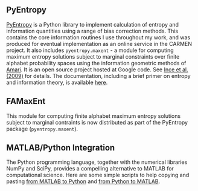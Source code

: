 
## PyEntropy
[PyEntropy](http://code.google.com/p/pyentropy/) is a Python library to implement calculation of entropy and information quantities using a range of bias correction methods. This contains the core information routines I use throughout my work, and was produced for eventual implementation as an online service in the CARMEN project. It also includes `pyentropy.maxent` - a module for computing maximum entropy solutions subject to marginal constraints over finite alphabet probability spaces using the information geometric methods of [Amari](http://www.brain.riken.jp/labs/mns/amari/home-E.html). It is an open source project hosted at Google code. See [Ince et al. (2009)](research.html#ince2009pfi) for details. The documentation, including a brief primer on entropy and information theory, is available [here](http://robince.github.com/pyentropy).

## FAMaxEnt
This module for computing finite alphabet maximum entropy solutions subject to marginal contraints is now distributed as part of the PyEntropy package (`pyentropy.maxent`).

## MATLAB/Python Integration
The Python programming language, together with the numerical libraries NumPy and SciPy, provides a compelling alternative to MATLAB for computational science. Here are some simple scripts to help copying and pasting [from MATLAB to Python](http://www.mathworks.com/matlabcentral/fileexchange/24087) and [from Python to MATLAB](http://codepad.org/MVYCM0AJ).

<!-- vim: set ts=2 sw=2 ft=mkd :-->
